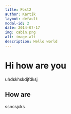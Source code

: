 ```yaml
---
title: Post2
author: Kartik
layout: default
modal-id: 2
date: 2014-07-17
img: cabin.png
alt: image-alt
description: Hello world
---
```

# Hi how are you
uhdskhskdjfdksj

## How are
ssncsjcks